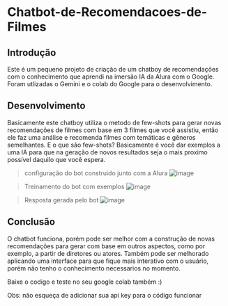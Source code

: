 # Chatbot-de-Recomendacoes-de-Filmes


## Introdução

  Este é um pequeno projeto de criação de um chatboy de recomendações com o conhecimento que aprendi na imersão IA da Alura com o Google.
  Foram utlizadas o Gemini e o colab do Google para o desenvolvimento.
  
## Desenvolvimento
  Basicamente este chatboy utiliza o metodo de few-shots para gerar novas recomendações de filmes com base em 3 filmes que você assistiu, então ele faz uma análise e recomenda filmes com temáticas e gêneros semelhantes.
  E o que são few-shots? Basicamente é você dar exemplos a uma IA para que na geração de novos resultados seja o mais proximo possível daquilo que você espera.

  > configuração do bot construido junto com a Alura
    ![image](https://github.com/luzikk/Chatbot-de-Recomendacoes-de-Filmes/assets/145301594/be6791b2-4469-4e3f-be03-23493c62ed88)

  > Treinamento do bot com exemplos
    ![image](https://github.com/luzikk/Chatbot-de-Recomendacoes-de-Filmes/assets/145301594/172fc209-fd5e-48ba-b35c-6aa94f5820eb)
    
  > Resposta gerada pelo bot
    ![image](https://github.com/luzikk/Chatbot-de-Recomendacoes-de-Filmes/assets/145301594/bc0ef520-0bd4-49a8-8bab-06ea4d4d3be4)

## Conclusão
  O chatbot funciona, porém pode ser melhor com a construção de novas recomendações para gerar com base em outros aspectos, como por exemplo, a partir de diretores ou atores.
  Também pode ser melhorado aplicando uma interface para que fique mais interativo com o usuário, porém não tenho o conhecimento necessarios no momento.

  Baixe o codigo e teste no seu google colab também :)

  Obs: não esqueça de adicionar sua api key para o código funcionar
